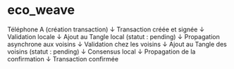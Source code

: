 # eco_weave


Téléphone A (création transaction)
    ↓
Transaction créée et signée
    ↓
Validation locale
    ↓
Ajout au Tangle local (statut : pending)
    ↓
Propagation asynchrone aux voisins
    ↓
Validation chez les voisins
    ↓
Ajout au Tangle des voisins (statut : pending)
    ↓
Consensus local
    ↓
Propagation de la confirmation
    ↓
Transaction confirmée